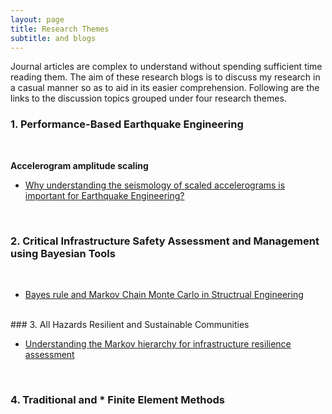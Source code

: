 ```yaml
---
layout: page
title: Research Themes
subtitle: and blogs
---
```


Journal articles are complex to understand without spending sufficient time reading them. The aim of these research blogs is to discuss my research in a casual manner so as to aid in its easier comprehension. Following are the links to the discussion topics grouped under four research themes.
<br/>

### 1. Performance-Based Earthquake Engineering
<br/>

**Accelerogram amplitude scaling**

  * [Why understanding the seismology of scaled accelerograms is important for Earthquake Engineering?](Blogs/PBEE/Acc_Sca_1.md)
<br/>  

### 2. Critical Infrastructure Safety Assessment and Management using Bayesian Tools
<br/>

* [Bayes rule and Markov Chain Monte Carlo in Structrual Engineering](Blogs/BUQ/MCMC.md)

<br/>
### 3. All Hazards Resilient and Sustainable Communities
<br/>

* [Understanding the Markov hierarchy for infrastructure resilience assessment](Blogs/AHRSC/Markov.md)
<br/>

### 4. Traditional and * Finite Element Methods
